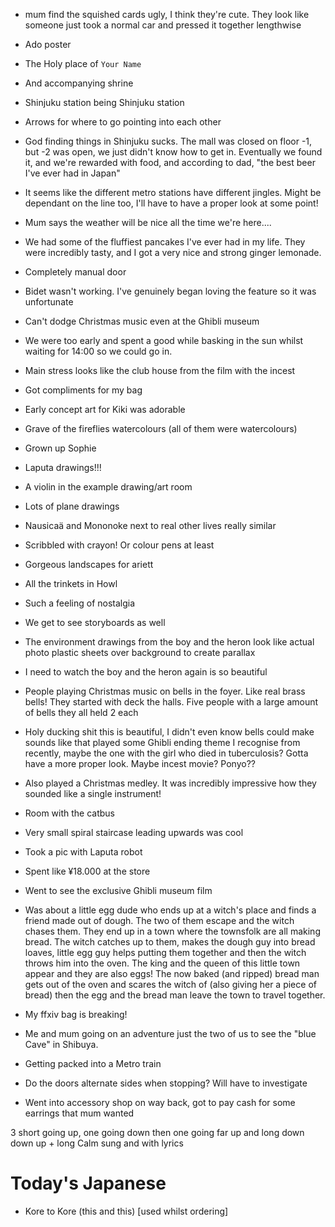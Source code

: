 * mum find the squished cards ugly, I think they're cute. They look like someone just took a normal car and pressed it together lengthwise
* Ado poster
* The Holy place of `Your Name`
* And accompanying shrine 
* Shinjuku station being Shinjuku station 
* Arrows for where to go pointing into each other
* God finding things in Shinjuku sucks. The mall was closed on floor -1, but -2 was open, we just didn't know how to get in. Eventually we found it, and we're rewarded with food, and according to dad, "the best beer I've ever had in Japan"
* It seems like the different metro stations have different jingles. Might be dependant on the line too, I'll have to have a proper look at some point!
* Mum says the weather will be nice all the time we're here....
* We had some of the fluffiest pancakes I've ever had in my life. They were incredibly tasty, and I got a very nice and strong ginger lemonade.
* Completely manual door
* Bidet wasn't working. I've genuinely began loving the feature so it was unfortunate

* Can't dodge Christmas music even at the Ghibli museum
* We were too early and spent a good while basking in the sun whilst waiting for 14:00 so we could go in.
* Main stress looks like the club house from the film with the incest
* Got compliments for my bag 
* Early concept art for Kiki was adorable
* Grave of the fireflies watercolours (all of them were watercolours)
* Grown up Sophie
* Laputa drawings!!!
* A violin in the example drawing/art room
* Lots of plane drawings
* Nausicaä and Mononoke next to real other lives really similar
* Scribbled with crayon! Or colour pens at least
* Gorgeous landscapes for ariett
* All the trinkets in Howl
* Such a feeling of nostalgia
* We get to see storyboards as well
* The environment drawings from the boy and the heron look like actual photo plastic sheets over background to create parallax
* I need to watch the boy and the heron again is so beautiful
* People playing Christmas music on bells in the foyer. Like real brass bells! They started with deck the halls. Five people with a large amount of bells they all held 2 each
* Holy ducking shit this is beautiful, I didn't even know bells could make sounds like that played some Ghibli ending theme I recognise from recently, maybe the one with the girl who died in tuberculosis? Gotta have a more proper look. Maybe incest movie? Ponyo??
* Also played a Christmas medley. It was incredibly impressive how they sounded like a single instrument!
* Room with the catbus
* Very small spiral staircase leading upwards was cool
* Took a pic with Laputa robot
* Spent like ¥18.000 at the store
* Went to see the exclusive Ghibli museum film
* Was about a little egg dude who ends up at a witch's place and finds a friend made out of dough. The two of them escape and the witch chases them. They end up in a town where the townsfolk are all making bread. The witch catches up to them, makes the dough guy into bread loaves, little egg guy helps putting them together and then the witch throws him into the oven. The king and the queen of this little town appear and they are also eggs! The now baked (and ripped) bread man gets out of the oven and scares the witch of (also giving her a piece of bread) then the egg and the bread man leave the town to travel together.
* My ffxiv bag is breaking!
* Me and mum going on an adventure just the two of us to see the "blue Cave" in Shibuya.
* Getting packed into a Metro train
* Do the doors alternate sides when stopping? Will have to investigate
* Went into accessory shop on way back, got to pay cash for some earrings that mum wanted

3 short going up, one going down then one going far up and long down down up + long 
Calm sung and with lyrics

# Today's Japanese
* Kore to Kore (this and this) [used whilst ordering]
